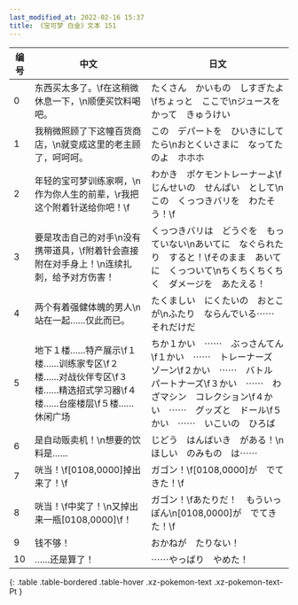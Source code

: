 ```yaml
---
last_modified_at: 2022-02-16 15:37
title: 《宝可梦 白金》文本 151
---
```

| 编号 | 中文 | 日文 |
| ---- | ---- | ---- |
| 0 | 东西买太多了。\f在这稍微休息一下，\n顺便买饮料喝吧。 | たくさん　かいもの　しすぎたよ\fちょっと　ここで\nジュースを　かって　きゅうけい |
| 1 | 我稍微照顾了下这幢百货商店，\n就变成这里的老主顾了，呵呵呵。 | この　デパートを　ひいきにしてたら\nおとくいさまに　なってたのよ　ホホホ |
| 2 | 年轻的宝可梦训练家啊，\n作为你人生的前辈，\r我把这个附着针送给你吧！\f | わかき　ポケモントレーナーよ\fじんせいの　せんぱい　として\nこの　くっつきバリを　わたそう！\f |
| 3 | 要是攻击自己的对手\n没有携带道具，\f附着针会直接附在对手身上！\n连续扎刺，给予对方伤害！ | くっつきバリは　どうぐを　もっていない\nあいてに　なぐられたり　すると！\fそのまま　あいてに　くっついて\nちくちくちくちく　ダメージを　あたえる！ |
| 4 | 两个有着强健体魄的男人\n站在一起……仅此而已。 | たくましい　にくたいの　おとこが\nふたり　ならんでいる⋯⋯　それだけだ |
| 5 | 地下１楼……特产展示\f１楼……训练家专区\f２楼……对战伙伴专区\f３楼……精选招式学习器\f４楼……台座楼层\f５楼……休闲广场 | ちか１かい　⋯⋯　ぶっさんてん\f１かい　⋯⋯　トレーナーズ　ゾーン\f２かい　⋯⋯　バトル　パートナーズ\f３かい　⋯⋯　わざマシン　コレクション\f４かい　⋯⋯　グッズと　ドール\f５かい　⋯⋯　いこいの　ひろば |
| 6 | 是自动贩卖机！\n想要的饮料是…… | じどう　はんばいき　がある！\nほしい　のみもの　は⋯⋯ |
| 7 | 咣当！\f[0108,0000]掉出来了！\f | ガゴン！\f[0108,0000]が　でてきた！\f |
| 8 | 咣当！\f中奖了！\n又掉出来一瓶[0108,0000]\f！ | ガゴン！\fあたりだ！　もういっぽん\n[0108,0000]が　でてきた！\f |
| 9 | 钱不够！ | おかねが　たりない！ |
| 10 | ……还是算了！ | ⋯⋯やっぱり　やめた！ |
{: .table .table-bordered .table-hover .xz-pokemon-text .xz-pokemon-text-Pt }